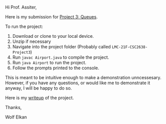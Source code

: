 Hi Prof. Assiter,

Here is my submission for [Project 3: Queues](https://landmark.instructure.com/courses/3993/assignments/97875).  

To run the project:
1. Download or clone to your local device.
2. Unzip if necessary
3. Navigate into the project folder (Probably called `LMC-21F-CSC2638-Project3`)
4. Run `javac Airport.java` to compile the project.
5. Run `java Airport` to run the project.
6. Follow the prompts printed to the console.

This is meant to be intuitive enough to make a demonstration unncessesary.  However, if you have any questions, or would like me to demonstrate it anyway, I will be happy to do so.

Here is my [writeup](Writeup.md) of the project.

Thanks,

Wolf Elkan